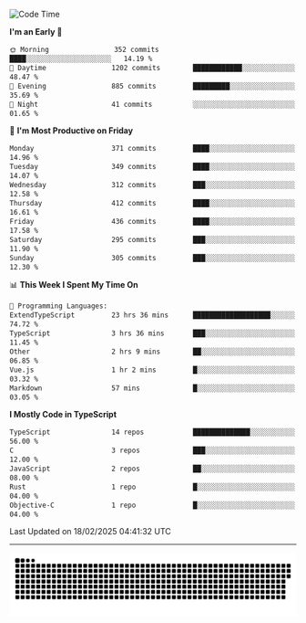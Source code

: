 <!--
<picture>
  <source
    srcset="https://github-readme-stats.vercel.app/api?username=kevinxft&show_icons=true&theme=dark"
    media="(prefers-color-scheme: dark)"
  />
  <source
    srcset="https://github-readme-stats.vercel.app/api?username=kevinxft&show_icons=true"
    media="(prefers-color-scheme: light), (prefers-color-scheme: no-preference)"
  />
  <img src="https://github-readme-stats.vercel.app/api?username=kevinxft&show_icons=true" />
</picture>
-->

<!--START_SECTION:waka-->
![Code Time](http://img.shields.io/badge/Code%20Time-3%2C108%20hrs%2011%20mins-blue)

**I'm an Early 🐤** 

```text
🌞 Morning                352 commits         ████░░░░░░░░░░░░░░░░░░░░░   14.19 % 
🌆 Daytime                1202 commits        ████████████░░░░░░░░░░░░░   48.47 % 
🌃 Evening                885 commits         █████████░░░░░░░░░░░░░░░░   35.69 % 
🌙 Night                  41 commits          ░░░░░░░░░░░░░░░░░░░░░░░░░   01.65 % 
```
📅 **I'm Most Productive on Friday** 

```text
Monday                   371 commits         ████░░░░░░░░░░░░░░░░░░░░░   14.96 % 
Tuesday                  349 commits         ████░░░░░░░░░░░░░░░░░░░░░   14.07 % 
Wednesday                312 commits         ███░░░░░░░░░░░░░░░░░░░░░░   12.58 % 
Thursday                 412 commits         ████░░░░░░░░░░░░░░░░░░░░░   16.61 % 
Friday                   436 commits         ████░░░░░░░░░░░░░░░░░░░░░   17.58 % 
Saturday                 295 commits         ███░░░░░░░░░░░░░░░░░░░░░░   11.90 % 
Sunday                   305 commits         ███░░░░░░░░░░░░░░░░░░░░░░   12.30 % 
```


📊 **This Week I Spent My Time On** 

```text
💬 Programming Languages: 
ExtendTypeScript         23 hrs 36 mins      ███████████████████░░░░░░   74.72 % 
TypeScript               3 hrs 36 mins       ███░░░░░░░░░░░░░░░░░░░░░░   11.45 % 
Other                    2 hrs 9 mins        ██░░░░░░░░░░░░░░░░░░░░░░░   06.85 % 
Vue.js                   1 hr 2 mins         █░░░░░░░░░░░░░░░░░░░░░░░░   03.32 % 
Markdown                 57 mins             █░░░░░░░░░░░░░░░░░░░░░░░░   03.05 % 
```

**I Mostly Code in TypeScript** 

```text
TypeScript               14 repos            ██████████████░░░░░░░░░░░   56.00 % 
C                        3 repos             ███░░░░░░░░░░░░░░░░░░░░░░   12.00 % 
JavaScript               2 repos             ██░░░░░░░░░░░░░░░░░░░░░░░   08.00 % 
Rust                     1 repo              █░░░░░░░░░░░░░░░░░░░░░░░░   04.00 % 
Objective-C              1 repo              █░░░░░░░░░░░░░░░░░░░░░░░░   04.00 % 
```




 Last Updated on 18/02/2025 04:41:32 UTC
<!--END_SECTION:waka-->

---

<picture>
  <source media="(prefers-color-scheme: dark)" srcset="https://raw.githubusercontent.com/kevinxft/kevinxft/output/github-contribution-grid-snake-dark.svg">
  <source media="(prefers-color-scheme: light)" srcset="https://raw.githubusercontent.com/kevinxft/kevinxft/output/github-contribution-grid-snake.svg">
  <img alt="github contribution grid snake animation" src="https://raw.githubusercontent.com/kevinxft/kevinxft/output/github-contribution-grid-snake.svg">
</picture>